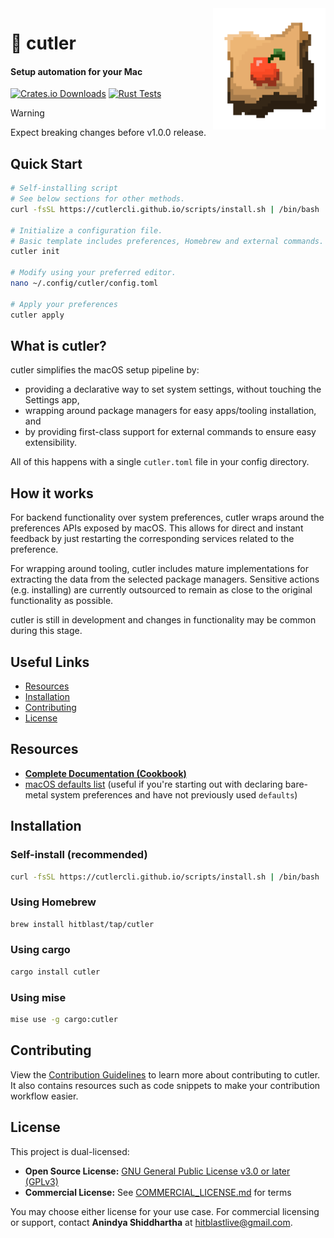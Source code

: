 <img src="assets/logo.png" width="180px" align="right">

# 🍎 cutler

#### Setup automation for your Mac

[![Crates.io Downloads](https://img.shields.io/crates/d/cutler?style=social&logo=Rust)](https://crates.io/crates/cutler)
[![Rust Tests](https://github.com/cutlerCLI/cutler/actions/workflows/tests.yml/badge.svg)](https://github.com/cutlerCLI/cutler/actions/workflows/tests.yml)

> [!WARNING]
> Expect breaking changes before v1.0.0 release.

## Quick Start

```bash
# Self-installing script
# See below sections for other methods.
curl -fsSL https://cutlercli.github.io/scripts/install.sh | /bin/bash

# Initialize a configuration file.
# Basic template includes preferences, Homebrew and external commands.
cutler init

# Modify using your preferred editor.
nano ~/.config/cutler/config.toml

# Apply your preferences
cutler apply
```

## What is cutler?

cutler simplifies the macOS setup pipeline by:

- providing a declarative way to set system settings, without touching the Settings app,
- wrapping around package managers for easy apps/tooling installation, and
- by providing first-class support for external commands to ensure easy extensibility.

All of this happens with a single `cutler.toml` file in your config directory.

## How it works

For backend functionality over system preferences, cutler wraps around the preferences APIs exposed by macOS. This allows for direct and instant feedback by just restarting the corresponding services related to the preference.

For wrapping around tooling, cutler includes mature implementations for extracting the data from the selected package managers.
Sensitive actions (e.g. installing) are currently outsourced to remain as close to the original functionality as possible.

cutler is still in development and changes in functionality may be common during this stage.

## Useful Links

- [Resources](#resources)
- [Installation](#installation)
- [Contributing](#contributing)
- [License](#license)

## Resources

- [**Complete Documentation (Cookbook)**](https://cutlercli.github.io/cookbook)
- [macOS defaults list](https://macos-defaults.com) (useful if you're starting out with declaring bare-metal system preferences and have not previously used `defaults`)

## Installation

### Self-install (recommended)

```bash
curl -fsSL https://cutlercli.github.io/scripts/install.sh | /bin/bash
```

### Using Homebrew

```bash
brew install hitblast/tap/cutler
```

### Using cargo

```bash
cargo install cutler
```

### Using mise

```bash
mise use -g cargo:cutler
```

## Contributing

View the [Contribution Guidelines](https://cutlercli.github.io/cookbook/guidelines/contributing.html) to learn more about contributing to cutler. It also contains resources such as code snippets to make your contribution workflow easier.

## License

This project is dual-licensed:

- **Open Source License:** [GNU General Public License v3.0 or later (GPLv3)](https://github.com/cutlerCLI/cutler/blob/master/LICENSE.md)
- **Commercial License:** See [COMMERCIAL_LICENSE.md](https://github.com/cutlerCLI/cutler/blob/master/COMMERCIAL_LICENSE.md) for terms

You may choose either license for your use case.
For commercial licensing or support, contact **Anindya Shiddhartha** at [hitblastlive@gmail.com](mailto:hitblastlive@gmail.com).
